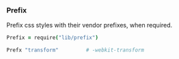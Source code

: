 ### Prefix

Prefix css styles with their vendor prefixes, when required.

```coffee
Prefix = require("lib/prefix")
```

```coffee
Prefx "transform"         # -webkit-transform
```
